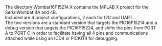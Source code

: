 The directory Wombat16F15214.X contains the MPLAB X project for the SerialWombat 4A and 4B.  
Included are 4 project configurations, 2 each for I2C and UART.  
The two versions are a standard version that targets the PIC16F15214 and a debug version
that targets the PIC16F15224, and shifts the pins from PORT A to PORT C in order to facilitate
having all 4 pins and communications attached while using an ICD4 or PICKIT4 for debugging.
